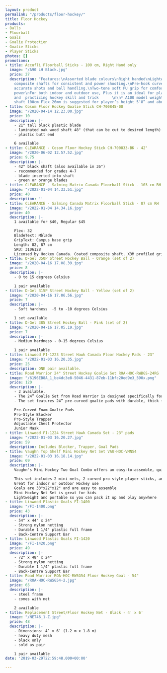 ```yaml
---
layout: product
permalink: "/products/floor-hockey/"
title: Floor Hockey
products:
- Balls
- Floorball
- Goals
- Goalie Protection
- Goalie Sticks
- Player Sticks
photos: []
promotions:
- title: Accufli Floorball Sticks - 100 cm, Right Hand only
  image: "/A90 LH Black.jpg"
  price: 27
  description: "Features:\nAssorted blade colours\nRight handed\nLightweight premium
    composite shafts for consistent and power shooting.\nPre-hook curved blade for
    accurate shots and ball handling.\nTwo-tone soft PU grip for comfortable and griping
    power\nFor both indoor and outdoor use, Plus it is an ideal for playing ball hockey
    and  practicing hockey skill and trick      \n\n* A100 model weight 260g,  with
    shaft 100cm Flex 26mm is suggested for player’s height 5’8” and above"
- title: Cosom Floor Hockey Goalie Stick CH-700845-00
  image: "/2020-04-14 12.23.00.jpg"
  price: 10
  description: |-
    - 21" tall black plastic blade
    - laminated oak wood shaft 48" (that can be cut to desired length)
    - plastic butt end

    6 available
- title: CLEARANCE - Cosom Floor Hockey Stick CH-700833-BK - 42"
  image: "/2020-06-02 12.57.52.jpg"
  price: 9.75
  description: |-
    - 42" black shaft (also available in 36")
    - recommended for grades 4-7
    - blade inserted into shaft
    - green or orange blades
- title: CLEARANCE - Salming Matrix Canada Floorball Stick - 103 cm RH
  image: "/2022-01-04 14.33.51.jpg"
  price: 40
  description: ''
- title: CLEARANCE - Salming Canada Matrix Floorball Stick - 87 cm RH
  image: "/2022-01-04 14.34.16.jpg"
  price: 40
  description: |-
    1 available for $40, Regular $45

    Flex: 32
    BladeText: Mblade
    GripText: Campus base grip
    Length: 82, 87 cm
    SKU: 3106128
    Licensed by Hockey Canada. Coated composite shaft. X3M profiled grip. Powered with Mblade. Left and right hand cavity.
- title: D-Gel 350P Street Hockey Ball - Orange (set of 2)
  image: "/2020-04-16 17.08.39.jpg"
  price: 8
  description: |-
    - 0 to 15 degrees Celsius

    1 pair available
- title: D-Gel 315P Street Hockey Ball - Yellow (set of 2)
  image: "/2020-04-16 17.06.56.jpg"
  price: 7
  description: |-
    - Soft hardness  -5 to -10 degrees Celsius

    1 set available
- title: D-Gel 385 Street Hockey Ball - Pink (set of 2)
  image: "/2020-04-16 17.05.19.jpg"
  price: 7
  description: |-
    - Medium hardness - 0-15 degrees Celsius

    1 pair available
- title: Linwood FI-1223 Street Hawk Canada Floor Hockey Pads - 23"
  image: "/2022-01-03 16.20.35.jpg"
  price: 25
  description: ONE pair available.
- title: Road Warrior 24" Street Hockey Goalie Set ROA-HOC-RWBGS-24RG
  image: "/6196EB8A_1_be4dc3e8-5046-4431-87eb-11bfc20ed9e3_590x.png"
  price: 120
  description: |-
    - 2 available.
    - The 24” Goalie Set from Road Warrior is designed specifically for youth aged 9-14.
    - The set features 24” pre-curved goalie pads with durable, thick foam padding. - The set also includes a large, pro-style blocker, a deep-catch designed trapper, a chest protector with adjustable straps, and a junior mask with full coverage. This set offers supreme protection for street hockey play.

    Pre-Curved Foam Goalie Pads
    Pro-Style Blocker
    Pro-Style Trapper
    Adjustable Chest Protector
    Junior Mask
- title: Linwood FI-1224 Street Hawk Canada Set - 23" pads
  image: "/2022-01-03 16.20.27.jpg"
  price: 59
  description: Includes Blocker, Trapper, Goal Pads
- title: Vaughn Top Shelf Mini Hockey Net Set VAU-HOC-VMNS4
  image: "/2022-01-03 16.18.14.jpg"
  price: 69
  description: |-
    Vaughn's Mini Hockey Two Goal Combo offers an easy-to-assemble, quick-to-play mini hockey experience. This mini hockey combo comes with everything you need to start a mini hockey tournament. The set comes complete with 2 pro-curved sticks that react like their full-sized counterparts, 1 high density foam ball, and 2 33 inch goals. Vaughn's Mini Hockey Two Goal Combo is everything you need to have fun and play mini hockey indoors.

    This set includes 2 mini nets, 2 curved pro-style player sticks, and 1 mini foam balls, and a carry bag, Everything you need for a mini hockey game or tournament
    Great for indoor or outdoor Hockey use
    Goals are 33"x22"x12" and are easy to assemble
    Mini Hockey Net Set is great for kids
    Lightweight and portable so you can pack it up and play anywhere
- title: Linwood Plastic Goals FI-1400
  image: "/FI-1400.png"
  price: 43
  description: |-
    - 54" x 44" x 24"
    - Strong nylon netting
    - Durable 1 1/4" plastic full frame
    - Back-Centre Support Bar
- title: Linwood Plastic Goals FI-1420
  image: "/FI-1420.png"
  price: 49
  description: |-
    - 72" x 48" x 24"
    - Strong nylon netting
    - Durable 1 1/4" plastic full frame
    - Back-Centre Support Bar
- title: Road Warrior ROA-HOC-RWSG54 Floor Hockey Goal - 54"
  image: "/ROA-HOC-RWSG54-2.jpg"
  price: 65
  description: |-
    - steel frame
    - comes with net

    2 available
- title: Replacement Street/Floor Hockey Net - Black - 4' x 6'
  image: "/NET46_1-Z.jpg"
  price: 48
  description: |-
    - Dimensions: 4’ x 6’ (1.2 m x 1.8 m)
    - heavy duty mesh
    - black only
    - sold as pair

    1 pair available
date: '2019-03-29T22:59:48.000+00:00'

---
```

